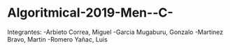 # AlgoritmicaI-2019-Men--C-


Integrantes:
-Arbieto Correa, Miguel
-Garcia Mugaburu, Gonzalo
-Martinez Bravo, Martin
-Romero Yañac, Luis
